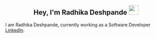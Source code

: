 <h2 align="center">Hey, I'm Radhika Deshpande <img src="https://user-images.githubusercontent.com/39955420/147578264-bae0526c-028a-49d2-8af8-d08bb4edbd2a.gif" height="30" width="30"></h2>

I am Radhika Deshpande, currently working as a Software Developer [LinkedIn](https://www.linkedin.com/in/radhikadeshpande1010/).
